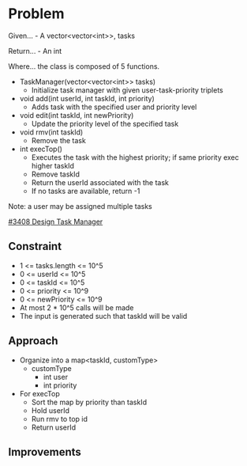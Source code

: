 
# Problem
Given...
    - A vector\<vector\<int>>, tasks

Return...
    -  An int 

Where...
the class is composed of 5 functions.
- TaskManager\(vector\<vector\<int>> tasks)
    - Initialize task manager with given user-task-priority triplets
- void add\(int userId, int taskId, int priority)
    - Adds task with the specified user and priority level
- void edit\(int taskId, int newPriority)
    - Update the priority level of the specified task
- void rmv\(int taskId)
    - Remove the task
- int execTop\()
    - Executes the task with the highest priority; if same priority exec higher 
    taskId
    - Remove taskId
    - Return the userId associated with the task
    - If no tasks are available, return -1

Note: a user may be assigned multiple tasks

[\#3408 Design Task Manager](https://leetcode.com/problems/design-task-manager/description/?envType=daily-question&envId=2025-09-18)

## Constraint
- 1 <= tasks.length <= 10^5
- 0 <= userId <= 10^5
- 0 <= taskId <= 10^5
- 0 <= priority <= 10^9
- 0 <= newPriority <= 10^9
- At most 2 * 10^5 calls will be made
- The input is generated such that taskId will be valid

## Approach
- Organize into a map\<taskId, customType>
    - customType
        - int user
        - int priority
- For execTop
    - Sort the map by priority than taskId
    - Hold userId
    - Run rmv to top id
    - Return userId

## Improvements

